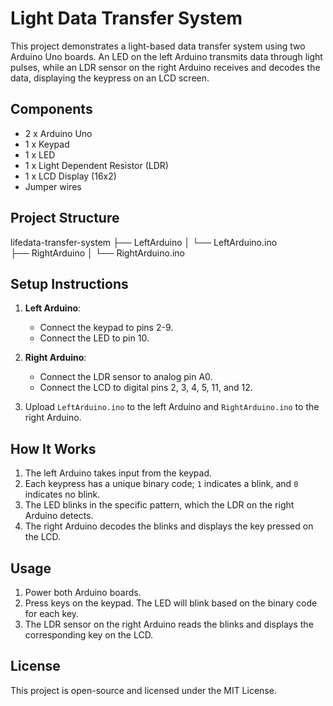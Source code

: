 # Light Data Transfer System

This project demonstrates a light-based data transfer system using two Arduino Uno boards. An LED on the left Arduino transmits data through light pulses, while an LDR sensor on the right Arduino receives and decodes the data, displaying the keypress on an LCD screen.

## Components
- 2 x Arduino Uno
- 1 x Keypad
- 1 x LED
- 1 x Light Dependent Resistor (LDR)
- 1 x LCD Display (16x2)
- Jumper wires

## Project Structure
lifedata-transfer-system
├── LeftArduino
│   └── LeftArduino.ino    
├── RightArduino
│   └── RightArduino.ino   


## Setup Instructions

1. **Left Arduino**: 
   - Connect the keypad to pins 2-9.
   - Connect the LED to pin 10.

2. **Right Arduino**:
   - Connect the LDR sensor to analog pin A0.
   - Connect the LCD to digital pins 2, 3, 4, 5, 11, and 12.

3. Upload `LeftArduino.ino` to the left Arduino and `RightArduino.ino` to the right Arduino.

## How It Works
1. The left Arduino takes input from the keypad.
2. Each keypress has a unique binary code; `1` indicates a blink, and `0` indicates no blink.
3. The LED blinks in the specific pattern, which the LDR on the right Arduino detects.
4. The right Arduino decodes the blinks and displays the key pressed on the LCD.

## Usage
1. Power both Arduino boards.
2. Press keys on the keypad. The LED will blink based on the binary code for each key.
3. The LDR sensor on the right Arduino reads the blinks and displays the corresponding key on the LCD.

## License
This project is open-source and licensed under the MIT License.

